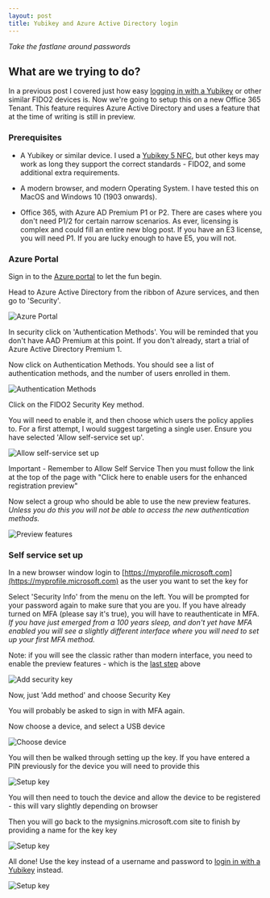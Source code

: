 ```yaml
---
layout: post
title: Yubikey and Azure Active Directory login
---
```


_Take the fastlane around passwords_
## What are we trying to do? ##

In a previous post I covered just how easy [logging in with a Yubikey](https://dylanhayes.github.io/2FA-Going-beyond-the-phone/) or other similar FIDO2 devices is. 
Now we're going to setup this on a new Office 365 Tenant. This feature requires Azure Active Directory and uses a feature that at the time of writing is still in preview.

### Prerequisites ###

* A Yubikey or similar device. I used a [Yubikey 5 NFC](https://www.yubico.com/works-with-yubikey/catalog/azure-active-directory/), but other keys may work as long they support the correct standards - FIDO2, and some additional extra requirements. 

* A modern browser, and modern Operating System. I have tested this on MacOS and Windows 10 (1903 onwards).

* Office 365, with Azure AD Premium P1 or P2. There are cases where you don't need P1/2 for certain narrow scenarios. As ever, licensing is complex and could fill an entire new blog post. If you have an E3 license, you will need P1. If you are lucky enough to have E5, you will not.


### Azure Portal ###

Sign in to the [Azure portal](https://portal.azure.com/) to let the fun begin.

Head to Azure Active Directory from the ribbon of Azure services, and then go to 'Security'.

![Azure Portal](../../images/2020-04-07/mfa_az_portal.PNG)

In security click on 'Authentication Methods'. You will be reminded that you don't have AAD Premium at this point. If you don't already, start a trial of Azure Active Directory Premium 1.

Now click on Authentication Methods. You should see a list of authentication methods, and the number of users enrolled in them. 

![Authentication Methods](../../images/2020-04-07/authmethods.PNG)

Click on the FIDO2 Security Key method.

You will need to enable it, and then choose which users the policy applies to. For a first attempt, I would suggest targeting a single user. Ensure you have selected 'Allow self-service set up'.

![Allow self-service set up](../../images/2020-04-07/selectmfauser.PNG)

<a name="selfservice">Important - Remember to Allow Self Service</a>
Then you must follow the link at the top of the page with "Click here to enable users for the enhanced registration preview"

Now select a group who should be able to use the new preview features. *Unless you do this you will not be able to access the new authentication methods.*

![Preview features](../../images/2020-04-07/previewfeatures.PNG)


### Self service set up ###

In a new browser window login to [https://myprofile.microsoft.com](https://myprofile.microsoft.com) as the user you want to set the key for

Select 'Security Info' from the menu on the left. You will be prompted for your password again to make sure that you are you. If you have already turned on MFA (please say it's true), you will have to reauthenticate in MFA. *If you have just emerged from a 100 years sleep, and don't yet have MFA enabled you will see a slightly different interface where you will need to set up your first MFA method.*

Note: if you will see the classic rather than modern interface, you need to enable the preview features - which is the [last step](#selfservice) above

![Add security key](../../images/2020-04-07/addseckey.PNG)

Now, just 'Add method' and choose Security Key

You will probably be asked to sign in with MFA again.

Now choose a device, and select a USB device

![Choose device](../../images/2020-04-07/choosedevice.PNG)

You will then be walked through setting up the key. If you have entered a PIN previously for the device you will need to provide this

![Setup key](../../images/2020-04-07/pinentry.PNG)

You will then need to touch the device and allow the device to be registered - this will vary slightly depending on browser

Then you will go back to the mysignins.microsoft.com site to finish by providing a name for the key key

![Setup key](../../images/2020-04-07/seekey.PNG)

All done! Use the key instead of a username and password to [login in with a Yubikey](https://dylanhayes.github.io/2FA-Going-beyond-the-phone/) instead. 

![Setup key](../../images/2020-04-07/keyready.PNG)
